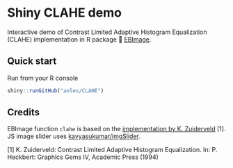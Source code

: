 # Shiny CLAHE demo

Interactive demo of Contrast Limited Adaptive Histogram Equalization (CLAHE) implementation in R package :art: [EBImage](https://github.com/aoles/EBImage).

## Quick start

Run from your R console

```r
shiny::runGitHub("aoles/CLAHE")
```

## Credits

EBImage function `clahe` is based on the [implementation by K. Zuiderveld](https://github.com/erich666/GraphicsGems/blob/master/gemsiv/clahe.c) [1]. JS image slider uses [kavyasukumar/imgSlider](https://github.com/kavyasukumar/imgSlider).

[1] K. Zuiderveld: Contrast Limited Adaptive Histogram Equalization. In: P. Heckbert: Graphics Gems IV, Academic Press (1994)
